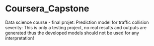 # Coursera_Capstone
Data science course - final projet: Prediction model for traffic collision severity: This is only a testing project, no real results and outputs are generated thus the developed models should not be used for any interpretation!
